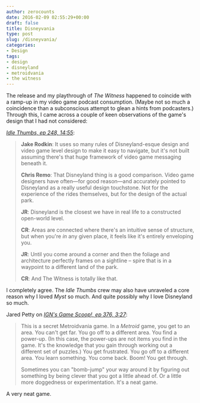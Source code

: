 ```yaml
---
author: zerocounts
date: 2016-02-09 02:55:29+00:00
draft: false
title: Disneyvania
type: post
slug: /disneyvania/
categories:
- Design
tags:
- design
- disneyland
- metroidvania
- the witness
---
```


The release and my playthrough of _The Witness_ happened to coincide with a ramp-up in my video game podcast consumption. (Maybe not so much a coincidence than a subconscious attempt to glean a hints from podcasters.) Through this, I came across a couple of keen observations of the game's design that I had not considered:

_[Idle Thumbs, ep 248, 14:55](https://itunes.apple.com/us/podcast/idle-thumbs-248-bears-black/id293436552?i=361890501&mt=2)_:

> **Jake Rodkin**: It uses so many rules of Disneyland-esque design and video game level design to make it easy to navigate, but it's not built assuming there's that huge framework of video game messaging beneath it.
>
> **Chris Remo**: That Disneyland thing is a good comparison. Video game designers have often—for good reason—and accurately pointed to Disneyland as a really useful design touchstone. Not for the experience of the rides themselves, but for the design of the actual park.
>
> **JR**: Disneyland is the closest we have in real life to a constructed open-world level.
>
> **CR**: Areas are connected where there's an intuitive sense of structure, but when you're _in_ any given place, it feels like it's entirely enveloping you.
>
> **JR**: Until you come around a corner and then the foliage and architecture perfectly frames on a sightline – spire that is in a waypoint to a different land of the park.
>
> **CR**: And The Witness is totally like that.

I completely agree. The _Idle Thumbs_ crew may also have unraveled a core reason why I loved _Myst_ so much. And quite possibly why I love Disneyland so much.

Jared Petty on _[IGN's Game Scoop!, ep 376, 3:27](https://itunes.apple.com/us/podcast/game-scoop!/id276268226?mt=2&i=361930072)_:

> This is a secret Metroidvania game. In a _Metroid_ game, you get to an area. You can't get far. You go off to a different area. You find a power-up. (In this case, the power-ups are not items you find in the game. It's the knowledge that you gain through working out a different set of puzzles.) You get frustrated. You go off to a different area. You learn something. You come back. Boom! You get through.
>
> Sometimes you can "bomb-jump" your way around it by figuring out something by being clever that you got a little ahead of. Or a little more doggedness or experimentation. It's a neat game.

A very neat game.
